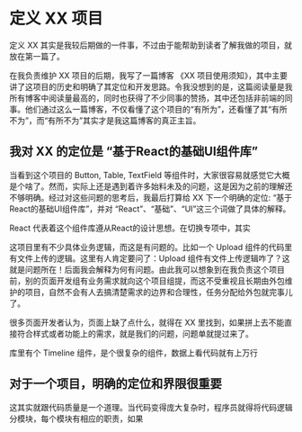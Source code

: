 # 定义 XX 项目

定义 XX 其实是我较后期做的一件事，不过由于能帮助到读者了解我做的项目，就放在第一篇了。

在我负责维护 XX 项目的后期，我写了一篇博客 《XX 项目使用须知》，其中主要讲了这项目的历史和明确了其定位和开发思路。令我没想到的是，这篇阅读量是我所有博客中阅读量最高的，同时也获得了不少同事的赞扬，其中还包括非前端的同事。他们通过这么一篇博客，不仅看懂了这个项目的“有所为”，还看懂了其“有所不为”，而“有所不为”其实才是我这篇博客的真正主旨。

## 我对 XX 的定位是 “基于React的基础UI组件库”
当看到这个项目的 Button, Table, TextField 等组件时，大家很容易就感觉它大概是个啥了。然而，实际上还是遇到着许多始料未及的问题，这是因为之前的理解还不够明确。经过对这些问题的思考后，我最后打算给 XX 下一个明确的定位: “基于React的基础UI组件库”，并对 “React”、“基础”、“UI”这三个词做了具体的解释。

React 代表着这个组件库遵从React的设计思想。在切换专项中，其实



这项目里有不少具体业务逻辑，而这是有问题的。比如一个 Upload 组件的代码里有文件上传的逻辑。这里有人肯定要问了：Upload 组件有文件上传逻辑咋了？这就是问题所在！后面我会解释为何有问题。由此我可以想象到在我负责这个项目前，别的页面开发组有业务需求就向这个项目组提，而这不受重视且长期由外包维护的项目，自然不会有人去搞清楚需求的边界和合理性，任务分配给外包就完事儿了。

很多页面开发者认为，页面上缺了点什么，就得在 XX 里找到，如果拼上去不能直接符合样式或者功能上的需求，就是我们的问题，问题单就提过来了。

库里有个 Timeline 组件，是个很复杂的组件，数据上看代码就有上万行



## 对于一个项目，明确的定位和界限很重要

这其实就跟代码质量是一个道理。当代码变得庞大复杂时，程序员就得将代码逻辑分模块，每个模块有相应的职责，如果